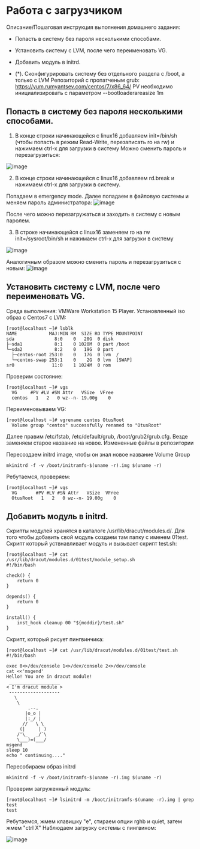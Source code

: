 # Работа с загрузчиком

Описание/Пошаговая инструкция выполнения домашнего задания:
- Попасть в систему без пароля несколькими способами.
- Установить систему с LVM, после чего переименовать VG.
- Добавить модуль в initrd. 

- (*). Сконфигурировать систему без отдельного раздела с /boot, а только с LVM Репозиторий с пропатченым grub: https://yum.rumyantsev.com/centos/7/x86_64/ PV необходимо инициализировать с параметром --bootloaderareasize 1m

## Попасть в систему без пароля несколькими способами.
1) В конце строки начинающейся с linux16 добавляем init=/bin/sh (чтобы попасть в режим Read-Write, перезаписать ro на rw) и нажимаем сtrl-x для загрузки в систему
Можно сменить пароль и перезагрузиться:

![image](https://user-images.githubusercontent.com/69105791/169695015-6985816c-4358-489c-ab98-3d65f094ab2a.png)

2) В конце строки начинающейся с linux16 добавляем rd.break и нажимаем сtrl-x для загрузки в систему.

Попадаем в emergency mode. Далее попадаем в файловую системы и меняем пароль администратора:
![image](https://user-images.githubusercontent.com/69105791/169694689-715fcfc5-7f57-4fd5-8558-45777708a562.png)

После чего можно перезагружаться и заходить в систему с новым паролем. 

3) В строке начинающейся с linux16 заменяем ro на rw init=/sysroot/bin/sh и нажимаем сtrl-x для загрузки в систему

![image](https://user-images.githubusercontent.com/69105791/169695077-ac8f6dbc-04a6-4ee8-b9b4-897b7cd705bc.png)

Аналогичным образом можно сменить пароль и перезагрузиться с новым:
![image](https://user-images.githubusercontent.com/69105791/169695175-434336dd-9a6d-4ae1-a16c-682b12341d23.png)


## Установить систему с LVM, после чего переименовать VG.
Среда выполнения: VMWare Workstation 15 Player. Установленный iso образ с Centos7 с LVM:
```
[root@localhost ~]# lsblk
NAME            MAJ:MIN RM  SIZE RO TYPE MOUNTPOINT
sda               8:0    0   20G  0 disk
├─sda1            8:1    0 1020M  0 part /boot
└─sda2            8:2    0   19G  0 part
  ├─centos-root 253:0    0   17G  0 lvm  /
  └─centos-swap 253:1    0    2G  0 lvm  [SWAP]
sr0              11:0    1 1024M  0 rom
```
Проверим состояние:
```
[root@localhost ~]# vgs
  VG     #PV #LV #SN Attr   VSize  VFree
  centos   1   2   0 wz--n- 19.00g    0
```
Переименовываем VG:
```
[root@localhost ~]# vgrename centos OtusRoot
  Volume group "centos" successfully renamed to "OtusRoot"
```
Далее правим /etc/fstab, /etc/default/grub, /boot/grub2/grub.cfg. Везде заменяем старое название на новое. Измененные файлы в репозитории

Пересоздаем initrd image, чтобы он знал новое название Volume Group
```
mkinitrd -f -v /boot/initramfs-$(uname -r).img $(uname -r)
```
Ребутаемся, проверяем:
```
[root@localhost ~]# vgs
  VG       #PV #LV #SN Attr   VSize  VFree
  OtusRoot   1   2   0 wz--n- 19.00g    0
```
## Добавить модуль в initrd.
Скрипты модулей хранятся в каталоге /usr/lib/dracut/modules.d/. Для того чтобы добавить свой модуль создаем там папку с именем 01test.
Скрипт который уствнавливает модуль и вызывает скрипт test.sh:
```
[root@localhost ~]# cat /usr/lib/dracut/modules.d/01test/module_setup.sh
#!/bin/bash

check() {
    return 0
}

depends() {
    return 0
}

install() {
    inst_hook cleanup 00 "${moddir}/test.sh"
}
```
Скрипт, который рисует пингвинчика:
```
[root@localhost ~]# cat /usr/lib/dracut/modules.d/01test/test.sh
#!/bin/bash

exec 0<>/dev/console 1<>/dev/console 2<>/dev/console
cat <<'msgend'
Hello! You are in dracut module!
 ___________________
< I'm dracut module >
 -------------------
   \
    \
        .--.
       |o_o |
       |:_/ |
      //   \ \
     (|     | )
    /'\_   _/`\
    \___)=(___/
msgend
sleep 10
echo " continuing...."
```
Пересобираем образ initrd
```
mkinitrd -f -v /boot/initramfs-$(uname -r).img $(uname -r)
```
Проверим загруженный модуль:
```
[root@localhost ~]# lsinitrd -m /boot/initramfs-$(uname -r).img | grep test
test
```
Ребутаемся, жмем клавишку "e", стираем опции  rghb и quiet, затем жмем "ctrl X"
Наблюдаем загрузку системы с пингвином:

![image](https://user-images.githubusercontent.com/69105791/169694347-9f0ce8cb-9a95-4c99-b89f-a51e5291362e.png)

